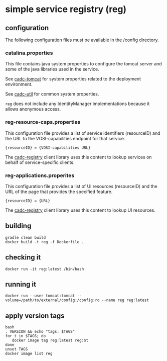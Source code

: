 # simple service registry (reg)

## configuration

The following configuration files must be available in the /config directory.

### catalina.properties

This file contains java system properties to configure the tomcat server and some
of the java libraries used in the service.

See <a href="https://github.com/opencadc/docker-base/tree/master/cadc-tomcat">cadc-tomcat</a>
for system properties related to the deployment environment.

See <a href="https://github.com/opencadc/core/tree/master/cadc-util">cadc-util</a>
for common system properties. 

`reg` does not include any IdentityManager implementations because it allows anonymous
access.

### reg-resource-caps.properties
This configuration file provides a list of service identifiers (resourceID)  and the URL to the VOSI-capabilities endpoint for that service. 
```
{resourceID} = {VOSI-capabilities URL}
```
The <a href="https://github.com/opencadc/reg/tree/master/cadc-registry">cadc-registry</a> client library
uses this content to lookup services on behalf of service-specific clients.

### reg-applications.properites
This configuration file provides a list of UI resources (resourceID)  and the URL of the page that provides
the specified feature.
```
{resourceID} = {URL}
```
The <a href="https://github.com/opencadc/reg/tree/master/cadc-registry">cadc-registry</a> client library
uses this content to lookup UI resources.

## building

```
gradle clean build
docker build -t reg -f Dockerfile .
```

## checking it
```
docker run -it reg:latest /bin/bash
```

## running it
```
docker run --user tomcat:tomcat --volume=/path/to/external/config:/config:ro --name reg reg:latest
```

## apply version tags
```
bash
. VERSION && echo "tags: $TAGS"
for t in $TAGS; do
   docker image tag reg:latest reg:$t
done
unset TAGS
docker image list reg
```
